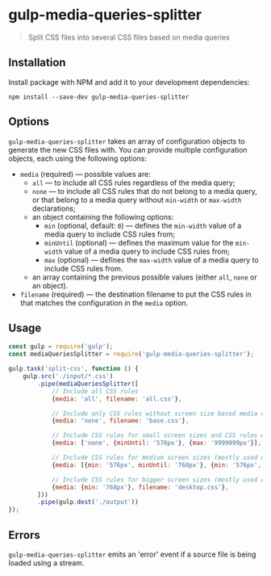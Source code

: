 # gulp-media-queries-splitter

> Split CSS files into several CSS files based on media queries

## Installation

Install package with NPM and add it to your development dependencies:

`npm install --save-dev gulp-media-queries-splitter`

## Options

`gulp-media-queries-splitter` takes an array of configuration objects to generate the new CSS files with. You can provide multiple configuration objects, each using the following options:

- `media` (required) — possible values are:
   - `all` — to include all CSS rules regardless of the media query;
   - `none` — to include all CSS rules that do not belong to a media query, or that belong to a media query without `min-width` or `max-width` declarations;
   - an object containing the following options:
       - `min` (optional, default: `0`) — defines the `min-width` value of a media query to include CSS rules from;
       - `minUntil` (optional) — defines the maximum value for the `min-width` value of a media query to include CSS rules from; 
       - `max` (optional) — defines the `max-width` value of a media query to include CSS rules from.
   - an array containing the previous possible values (either `all`, `none` or an object). 
- `filename` (required) — the destination filename to put the CSS rules in that matches the configuration in the `media` option.

## Usage

```javascript
const gulp = require('gulp');
const mediaQueriesSplitter = require('gulp-media-queries-splitter');

gulp.task('split-css', function () {
    gulp.src('./input/*.css')
        .pipe(mediaQueriesSplitter([
            // Include all CSS rules
            {media: 'all', filename: 'all.css'},

            // Include only CSS rules without screen size based media queries
            {media: 'none', filename: 'base.css'},

            // Include CSS rules for small screen sizes and CSS rules without screen size based media queries
            {media: ['none', {minUntil: '576px'}, {max: '9999999px'}], filename: 'main.css'},

            // Include CSS rules for medium screen sizes (mostly used on tablet)
            {media: [{min: '576px', minUntil: '768px'}, {min: '576px', max: '768px'}], filename: 'tablet.css'},

            // Include CSS rules for bigger screen sizes (mostly used on desktop)
            {media: {min: '768px'}, filename: 'desktop.css'},
        ]))
        .pipe(gulp.dest('./output'))
});
```

## Errors

`gulp-media-queries-splitter` emits an 'error' event if a source file is being loaded using a stream.